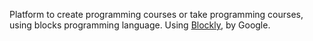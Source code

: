 Platform to create programming courses or take programming courses, using blocks programming language. 
Using [Blockly](https://developers.google.com/blockly), by Google. 
